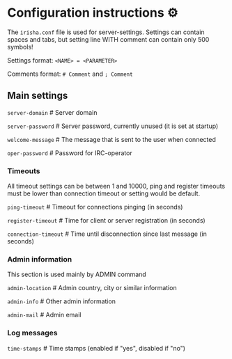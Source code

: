 # Configuration instructions ⚙️

The `irisha.conf` file is used for server-settings. Settings can contain spaces and tabs,
but setting line WITH comment can contain only 500 symbols!

Settings format: `<NAME> = <PARAMETER>`

Comments format: `# Comment` and `; Comment`

Main settings
-----
`server-domain`      # Server domain

`server-password`    # Server password, currently unused (it is set at startup)
 
`welcome-message`    # The message that is sent to the user when connected

`oper-password`      # Password for IRC-operator

### Timeouts
All timeout settings can be between 1 and 10000, ping and register timeouts
must be lower than connection timeout or setting would be default.

`ping-timeout`       # Timeout for connections pinging (in seconds)

`register-timeout`   # Time for client or server registration (in seconds)

`connection-timeout` # Time until disconnection since last message (in seconds)

### Admin information
This section is used mainly by ADMIN command

`admin-location`     # Admin country, city or similar information

`admin-info`         # Other admin information

`admin-mail`         # Admin email

### Log messages
`time-stamps`        # Time stamps (enabled if "yes", disabled if "no")
